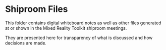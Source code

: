 # Shiproom Files

This folder contains digital whiteboard notes as well as other files generated at or shown in the Mixed Reality Toolkit shiproom meetings.

They are presented here for transparency of what is discussed and how decisions are made.
